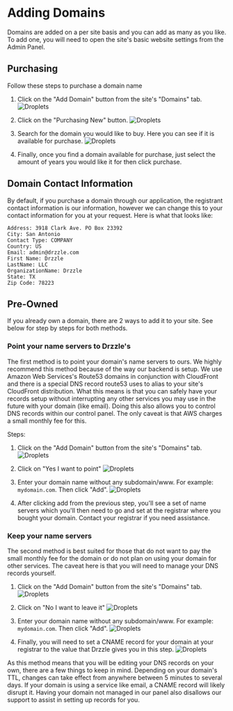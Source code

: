 # Adding Domains

Domains are added on a per site basis and you can add as many as you like. To add one, you will need to open the site's basic website settings from the Admin Panel.

## Purchasing
Follow these steps to purchase a domain name

1) Click on the "Add Domain" button from the site's "Domains" tab.
![Droplets](./purchase-domain-step-1.png)

2) Click on the "Purchasing New" button.
![Droplets](./purchase-domain-step-2.png)

3) Search for the domain you would like to buy. Here you can see if it is available for purchase.
![Droplets](./purchase-domain-step-3.png)

4) Finally, once you find a domain available for purchase, just select the amount of years you would like it for then click purchase.

## Domain Contact Information
By default, if you purchase a domain through our application, the registrant contact information is our information, however we
can change this to your contact information for you at your request. Here is what that looks like:
```
Address: 3918 Clark Ave. PO Box 23392
City: San Antonio
Contact Type: COMPANY
Country: US
Email: admin@drzzle.com
First Name: Drzzle
LastName: LLC
OrganizationName: Drzzle
State: TX
Zip Code: 78223
```

## Pre-Owned
If you already own a domain, there are 2 ways to add it to your site. See below for step by steps for both methods.

### Point your name servers to Drzzle's
The first method is to point your domain's name servers to ours. We highly recommend this method because of the way our backend is setup. We use Amazon Web Services's Route53 domains in conjunction with CloudFront and there is a special DNS record route53 uses to alias to your site's CloudFront distribution. What this means is that you can safely have your records setup without interrupting any other services you may use in the future with your domain (like email). Doing this also allows you to control DNS records within our control panel. The only caveat is that AWS charges a small monthly fee for this.

Steps:

1) Click on the "Add Domain" button from the site's "Domains" tab.
![Droplets](./purchase-domain-step-1.png)

2) Click on "Yes I want to point"
![Droplets](./owned-m1-step-2.png)

3) Enter your domain name without any subdomain/www. For example: ```mydomain.com```. Then click "Add".
![Droplets](./owned-m1-step-3.png)

4) After clicking add from the previous step, you'll see a set of name servers which you'll then need to go and set at the registrar where you bought your domain. Contact your registrar if you need assistance.


### Keep your name servers
The second method is best suited for those that do not want to pay the small monthly fee for the domain or do not plan on using your domain for other services. The caveat here is that you will need to manage your DNS records yourself.

1) Click on the "Add Domain" button from the site's "Domains" tab.
![Droplets](./purchase-domain-step-1.png)

2) Click on "No I want to leave it"
![Droplets](./owned-m2-step-2.png)

3) Enter your domain name without any subdomain/www. For example: ```mydomain.com```. Then click "Add".
![Droplets](./owned-m2-step-3.png)

4) Finally, you will need to set a CNAME record for your domain at your registrar to the value that Drzzle gives you in this step.
![Droplets](./owned-m2-step-4.png)

As this method means that you will be editing your DNS records on your own, there are a few things to keep in mind. Depending on your domain's TTL, changes can take effect from anywhere between 5 minutes to several days. If your domain is using a service like email, a CNAME record will likely disrupt it. Having your domain not managed in our panel also disallows our support to assist in setting up records for you.
